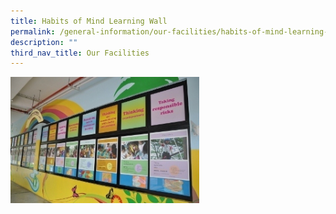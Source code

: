 ```yaml
---
title: Habits of Mind Learning Wall
permalink: /general-information/our-facilities/habits-of-mind-learning-wall
description: ""
third_nav_title: Our Facilities
---
```


<img src="/images/Habits%20of%20Mind%20Learning%20Wall.jpg"  
style="width:60%">